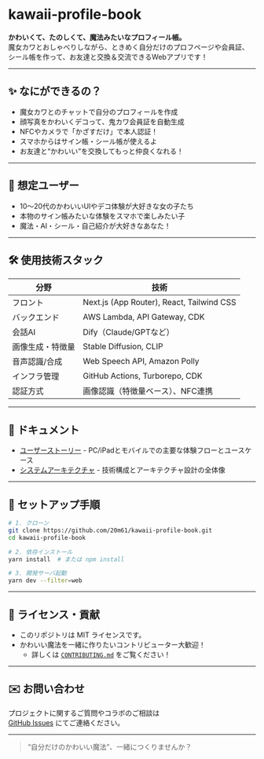 # kawaii-profile-book

**かわいくて、たのしくて、魔法みたいなプロフィール帳。**  
魔女カワとおしゃべりしながら、ときめく自分だけのプロフページや会員証、  
シール帳を作って、お友達と交換＆交流できるWebアプリです！

---

## ✨ なにができるの？

- 魔女カワとのチャットで自分のプロフィールを作成
- 顔写真をかわいくデコって、鬼カワ会員証を自動生成
- NFCやカメラで「かざすだけ」で本人認証！
- スマホからはサイン帳・シール帳が使えるよ
- お友達と“かわいい”を交換してもっと仲良くなれる！

---

## 📱 想定ユーザー

- 10〜20代のかわいいUIやデコ体験が大好きな女の子たち
- 本物のサイン帳みたいな体験をスマホで楽しみたい子
- 魔法・AI・シール・自己紹介が大好きなあなた！

---

## 🛠 使用技術スタック

| 分野 | 技術 |
|------|------|
| フロント | Next.js (App Router), React, Tailwind CSS |
| バックエンド | AWS Lambda, API Gateway, CDK |
| 会話AI | Dify（Claude/GPTなど） |
| 画像生成・特徴量 | Stable Diffusion, CLIP |
| 音声認識/合成 | Web Speech API, Amazon Polly |
| インフラ管理 | GitHub Actions, Turborepo, CDK |
| 認証方式 | 画像認識（特徴量ベース）、NFC連携 |

---

## 📖 ドキュメント

- [ユーザーストーリー](./docs/user-stories.md) - PC/iPadとモバイルでの主要な体験フローとユースケース
- [システムアーキテクチャ](./docs/architecture.md) - 技術構成とアーキテクチャ設計の全体像

---

## 🚀 セットアップ手順

```bash
# 1. クローン
git clone https://github.com/20m61/kawaii-profile-book.git
cd kawaii-profile-book

# 2. 依存インストール
yarn install  # または npm install

# 3. 開発サーバ起動
yarn dev --filter=web
```

---

## 🌱 ライセンス・貢献

- このリポジトリは MIT ライセンスです。
- かわいい魔法を一緒に作りたいコントリビューター大歓迎！
  - 詳しくは [`CONTRIBUTING.md`](./CONTRIBUTING.md) をご覧ください！

---

## ✉️ お問い合わせ

プロジェクトに関するご質問やコラボのご相談は  
[GitHub Issues](https://github.com/20m61/kawaii-profile-book/issues) にてご連絡ください。

---

> “自分だけのかわいい魔法”、一緒につくりませんか？
